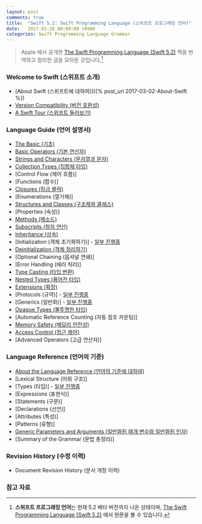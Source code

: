 ```yaml
---
layout: post
comments: true
title:  "Swift 5.2: Swift Programming Language (스위프트 프로그래밍 언어)"
date:   2017-02-28 00:00:00 +0900
categories: Swift Programming Language Grammar
---
```


> Apple 에서 공개한 [The Swift Programming Language (Swift 5.2)](https://docs.swift.org/swift-book/) 책을 번역하고 정리한 글을 모아둔 곳입니다.[^Swift]

### Welcome to Swift (스위프트 소개)

* [About Swift (스위프트에 대하여)]({% post_url 2017-03-02-About-Swift %})
* [Version Compatibility (버전 호환성)](http://xho95.github.io/swift/language/grammar/version/compatibility/2020/03/15/Version-Compatibility.html)
* [A Swift Tour (스위프트 둘러보기)](http://xho95.github.io/swift/language/grammar/tour/2016/04/17/A-Swift-Tour.html)

### Language Guide (언어 설명서)

* [The Basic (기초)](http://xho95.github.io/swift/language/grammar/basics/2016/04/24/The-Basics.html)
* [Basic Operators (기본 연산자)](http://xho95.github.io/swift/language/grammar/basic/operators/2016/04/27/Basic-Operators.html)
* [Strings and Characters (문자열과 문자)](http://xho95.github.io/swift/grammar/strings/characters/2016/05/29/Strings-and-Characters.html)
* [Collection Types (집합체 타입)](https://xho95.github.io/swift/grammar/collection/array/set/dictionary/2016/06/06/Collection-Types.html)
* [Control Flow (제어 흐름)]
* [Functions (함수)]
* [Closures (잠금 블럭)](http://xho95.github.io/swift/language/grammar/closure/2020/03/03/Closures.html)
* [Enumerations (열거체)]
* [Structures and Classes (구조체와 클래스)](http://xho95.github.io/swift/language/grammar/structure/class/2020/04/14/Structures-and-Classes.html)
* [Properties (속성)]
* [Methods (메소드)](http://xho95.github.io/swift/language/grammar/method/2020/05/03/Methods.html)
* [Subscripts (첨자 연산)](http://xho95.github.io/swift/language/grammar/subscripts/2020/03/15/Subscripts.html)
* [Inheritance (상속)](http://xho95.github.io/swift/language/grammar/inheritance/2020/03/31/Inheritance.html)
* [Initialization (객체 초기화하기)] - [일부 진행중](http://xho95.github.io/xcode/swift/grammar/initialization/2016/01/23/Initialization.html)
* [Deinitialization (객체 정리하기)](http://xho95.github.io/swift/language/grammar/deinitialization/2017/03/02/Deinitialization.html)
* [Optional Chaining (옵셔널 연쇄)]
* [Error Handling (에러 처리)]
* [Type Casting (타입 변환)](http://xho95.github.io/swift/language/grammar/type/casting/2020/03/31/Type-Casting.html)
* [Nested Types (품어진 타입)](http://xho95.github.io/swift/language/grammar/nested/types/2017/03/02/Nested-Types.html)
* [Extensions (확장)](http://xho95.github.io/xcode/swift/grammar/extensions/2016/01/19/Extensions.html)
* [Protocols (규약)] - [일부 진행중](http://xho95.github.io/swift/language/grammar/protocol/2016/03/03/Protocols.html)
* [Generics (일반화)] - [일부 진행중](http://xho95.github.io/swift/language/grammar/generic/2020/02/29/Generics.html)
* [Opaque Types (불투명한 타입)](http://xho95.github.io/swift/language/grammar/opaque/type/2020/02/22/Opaque-Types.html)
* [Automatic Reference Counting (자동 참조 카운팅)]
* [Memory Safety (메모리 안전성)](http://xho95.github.io/swift/language/grammar/memory/safety/2020/04/07/Memory-Safety.html)
* [Access Control (접근 제어)](http://xho95.github.io/swift/language/grammar/access/control/2020/04/28/Access-Control.html)
* [Advanced Operators (고급 연산자)]

### Language Reference (언어의 기준)

* [About the Language Reference (언어의 기준에 대하여)](http://xho95.github.io/swift/language/grammar/about/reference/2017/03/13/About-the-Language-Reference.html)
* [Lexical Structure (어휘 구조)]
* [Types (타입)] - [일부 진행중](http://xho95.github.io/swift/language/grammar/types/self/2020/02/20/Types.html)
* [Expressions (표현식)]
* [Statements (구문)]
* [Declarations (선언)]
* [Attributes (특성)]
* [Patterns (유형)]
* [Generic Parameters and Arguments (일반화된 매개 변수와 일반화된 인자)](http://xho95.github.io/swift/language/grammar/generic/parameters/arguments/2017/03/15/Generic-Parameters-and-Arguments.html)
* [Summary of the Grammar (문법 총정리)]

### Revision History (수정 이력)

* Document Revision History (문서 개정 이력)

### 참고 자료

[^Swift]: **스위프트 프로그래밍 언어**는 현재 5.2 베타 버전까지 나온 상태이며, [The Swift Programming Language (Swift 5.2)](https://docs.swift.org/swift-book/) 에서 원문을 볼 수 있습니다.
